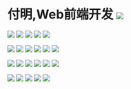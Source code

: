 # 付明,Web前端开发 <a href="https://zed.ink/cv/"><img align="center" src="https://img.shields.io/badge/查看我的简历-395060?style=for-the-badge&logo=github"></a> 

![](https://img.shields.io/badge/os-Debian-red?style=for-the-badge&logo=debian)
![](https://img.shields.io/badge/ide-VScode-blue?style=for-the-badge&logo=visualstudiocode)
![](https://img.shields.io/badge/vim-2bc451?style=for-the-badge&logo=vim)
![](https://img.shields.io/badge/chrome-3366b7?style=for-the-badge&logo=google-chrome)
![](https://img.shields.io/badge/firefox-d66133?style=for-the-badge&logo=firefox)

![](https://img.shields.io/badge/es6-CEB331?style=for-the-badge&logo=javascript)
![](https://img.shields.io/badge/nodejs-67bc5c?style=for-the-badge&logo=node.js)
![](https://img.shields.io/badge/react-8ba3c9?style=for-the-badge&logo=react)
![](https://img.shields.io/badge/reactrouter-d37689?style=for-the-badge&logo=react-router)
![](https://img.shields.io/badge/mobx-c48866?style=for-the-badge&logo=mobx)
![](https://img.shields.io/badge/styled-935166?style=for-the-badge&logo=styled-components)

![](https://img.shields.io/badge/docker-2CB7EC?style=for-the-badge&logo=docker)
![](https://img.shields.io/badge/openresty-74C053?style=for-the-badge&logo=nginx)
![](https://img.shields.io/badge/npm-C60600?style=for-the-badge&logo=npm)
![](https://img.shields.io/badge/webpack-1C74BA?style=for-the-badge&logo=webpack)
![](https://img.shields.io/badge/babel-ccb233?style=for-the-badge&logo=babel)
![](https://img.shields.io/badge/eslint-8080F2?style=for-the-badge&logo=eslint)

![](https://img.shields.io/badge/pug-593830?style=for-the-badge&logo=pug)
![](https://img.shields.io/badge/reveal-918628?style=for-the-badge&logo=reveal.js)
![](https://img.shields.io/badge/scss-b7457c?style=for-the-badge&logo=sass)
![](https://img.shields.io/badge/html5-af3e1f?style=for-the-badge&logo=html5)
![](https://img.shields.io/badge/markdown-ada9a9?style=for-the-badge&logo=markdown)

[//]: ![](https://img.shields.io/badge/vue3-33A06F?style=for-the-badge&logo=vue.js)
[//]: ![](https://img.shields.io/badge/jquery-78CFF5?style=for-the-badge&logo=jquery)
[//]: ![](https://img.shields.io/badge/vite-562a82?style=for-the-badge&logo=vite)
